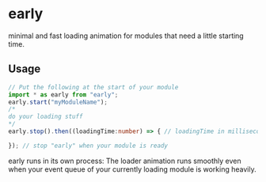 # early
minimal and fast loading animation for modules that need a little starting time.

## Usage

```typescript
// Put the following at the start of your module
import * as early from "early";
early.start("myModuleName");
/*
do your loading stuff
*/
early.stop().then((loadingTime:number) => { // loadingTime in milliseconds

}); // stop "early" when your module is ready
```

early runs in its own process: The loader animation runs smoothly even when your event queue of your currently loading module is working heavily.
